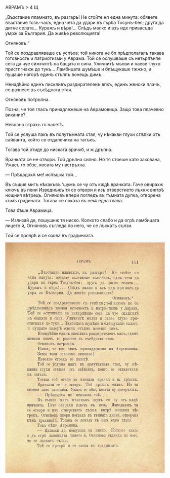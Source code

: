 ﻿АВРАМЪ	>	4 Щ

„Възстание пламнато, въ разгаръ! Не стойте нп една минута: обявете възстание тозъ-часъ, една чета да удари въ гърба Тосунъ-бея; друга да дигне селата... Куражъ и вѣра!... Слѣдъ малко и азъ идх привасъда умрж за България. Да живѣе революцията!

Огняновъ.“

Той се поздравляваше съ успѣха; той никога не бп прѣдполагалъ такава готовность и патриотизми у Аврама. Той се ослушваше съ нетьрпѣнпе сега да чуе сѝжпкптѣ на бащата и сина. Уличнитѣ мълви и лаеве глухо пристпгнахж до тукъ... Ламбицата шумѣше и блѣщукаше тжжно, и пущаше нагорѣ единъ стълпъ вонещъ димъ.

Ненадѣйно единъ пискливъ раздирателенъ впкъ, единъ женски плачъ, се разнесе въ съсѣдната стая.

Огняновъ потръпна.

Позна, че тоя гласъ принадлежеше на Аврамовица. Защо това плачевно викание?

Неволно страхъ го налетѣ.

Той се услуша пакъ въ полутъмната стая, чу нѣкакви глухи стѫпки отъ сайванта, който се отдалечиха на татъкъ.

Тогава той отиде до ниската врачкб, и ж дръпна.

Врачката се не отвори. Той дръпна силно. Но тя стоеше като закована, Ужасъ го обзе, косата му настръхна.

— Прѣдадохѫ ме! испъшка той. ,

Въ същия мигъ нѣкакъвъ 'шумъ се чу отъ кждѣ врачката. Гаче овирахж ключъ въ пени Изведнъжъ тя се отвори и изъ отверстието лъхнж вжтрѣ нощния вѣтрецъ. Огняновъ впери погледъ въ тъмната дупка, отворена къмъ градината. Тогава се показа въ неѭ една глава.

Това бѣше Аврамица.

— Излизай де, пошушнж тя ниско. Колкото слабо и да огрѣ ламбицата лицето ѝ, Огняновъ съгледа по него, че се лъскатъ сълзи.

Той се проврѣ и се озова въ градинкага.

![original](../images/458.jpg)

